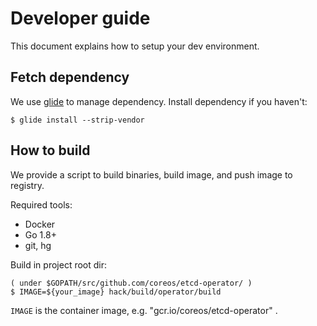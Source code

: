 # Developer guide

This document explains how to setup your dev environment. 

## Fetch dependency

We use [glide](https://github.com/Masterminds/glide) to manage dependency.
Install dependency if you haven't:

```
$ glide install --strip-vendor
```

## How to build

We provide a script to build binaries, build image, and push image to registry.

Required tools:
- Docker
- Go 1.8+
- git, hg

Build in project root dir:

```
( under $GOPATH/src/github.com/coreos/etcd-operator/ )
$ IMAGE=${your_image} hack/build/operator/build
```
`IMAGE` is the container image, e.g. "gcr.io/coreos/etcd-operator" .

